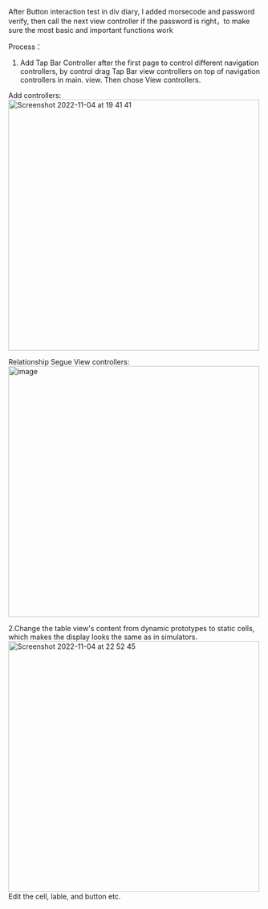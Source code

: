 After Button interaction test in div diary, I added morsecode and password verify, then call the next view controller if the password is right，to make sure the most basic and important functions work  
  
Process： 
1. Add Tap Bar Controller after the first page to control different navigation controllers, by control drag Tap Bar view controllers on top of navigation controllers in main. view.  Then chose View controllers.  
  
Add controllers:  
<img width="500" alt="Screenshot 2022-11-04 at 19 41 41" src="https://user-images.githubusercontent.com/91618091/200061393-b3f9e858-db3f-44a0-91bf-35ef46f43df3.png">   
   
Relationship Segue View controllers:  
<img width="500" alt="image" src="https://user-images.githubusercontent.com/91618091/200061239-4e97cd1d-e614-4c33-9cf1-e3af3f212ccb.png">  
  
  
2.Change the table view's content from dynamic prototypes to static cells, which makes the display looks the same as in simulators.  
<img width="500" alt="Screenshot 2022-11-04 at 22 52 45" src="https://user-images.githubusercontent.com/91618091/200087794-3f8a92c8-c0aa-4383-b8cc-52b033a953fe.png">  
Edit the cell, lable, and button etc.

